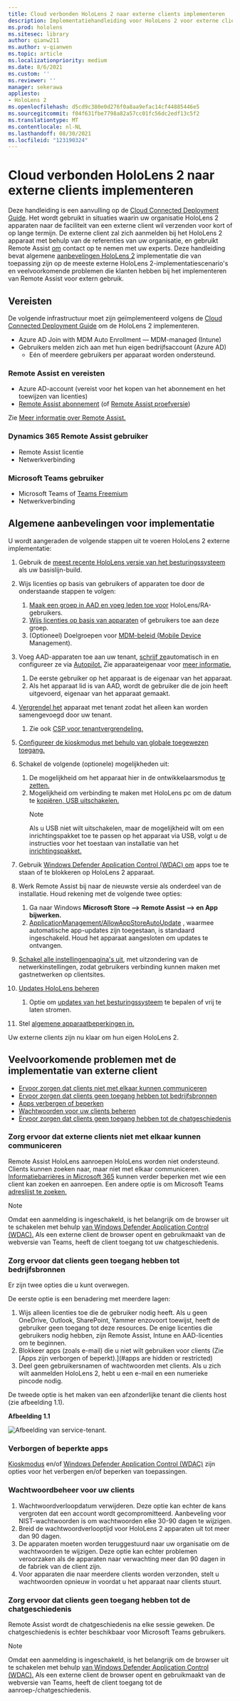 ```yaml
---
title: Cloud verbonden HoloLens 2 naar externe clients implementeren
description: Implementatiehandleiding voor HoloLens 2 voor externe clients (met Hulp op afstand als voorbeeld)
ms.prod: hololens
ms.sitesec: library
author: qianw211
ms.author: v-qianwen
ms.topic: article
ms.localizationpriority: medium
ms.date: 8/6/2021
ms.custom: ''
ms.reviewer: ''
manager: sekerawa
appliesto:
- HoloLens 2
ms.openlocfilehash: d5cd9c380e0d276f0a8aa9efac14cf44885446e5
ms.sourcegitcommit: f04f631fbe7798a82a57cc01fc56dc2edf13c5f2
ms.translationtype: MT
ms.contentlocale: nl-NL
ms.lasthandoff: 08/30/2021
ms.locfileid: "123190324"
---
```

# <a name="deploy-cloud-connected-hololens-2-to-external-clients"></a>Cloud verbonden HoloLens 2 naar externe clients implementeren

Deze handleiding is een aanvulling op de [Cloud Connected Deployment Guide](hololens2-cloud-connected-overview.md). Het wordt gebruikt in situaties waarin uw organisatie HoloLens 2 apparaten naar de faciliteit van een externe client wil verzenden voor kort of op lange termijn. De externe client zal zich aanmelden bij het HoloLens 2 apparaat met behulp van de referenties van uw organisatie, en gebruikt Remote Assist [om](/dynamics365/mixed-reality/remote-assist/ra-overview) contact op te nemen met uw experts. Deze handleiding bevat algemene [aanbevelingen HoloLens 2](#general-deployment-recommendations) implementatie die van toepassing zijn op [](#common-external-client-deployment-concerns) de meeste externe HoloLens 2-implementatiescenario's en veelvoorkomende problemen die klanten hebben bij het implementeren van Remote Assist voor extern gebruik. 

## <a name="prerequisites"></a>Vereisten

De volgende infrastructuur moet zijn geïmplementeerd volgens de [Cloud Connected Deployment Guide](hololens2-cloud-connected-overview.md) om de HoloLens 2 implementeren.

- Azure AD Join with MDM Auto Enrollment — MDM-managed (Intune)
- Gebruikers melden zich aan met hun eigen bedrijfsaccount (Azure AD)
    - Eén of meerdere gebruikers per apparaat worden ondersteund.

### <a name="remote-assist-licensing-and-requirements"></a>Remote Assist en vereisten

- Azure AD-account (vereist voor het kopen van het abonnement en het toewijzen van licenties)
- [Remote Assist abonnement](/dynamics365/mixed-reality/remote-assist/buy-and-deploy-remote-assist) (of [Remote Assist proefversie](/dynamics365/mixed-reality/remote-assist/try-remote-assist))

Zie [Meer informatie over Remote Assist.](/hololens/hololens2-cloud-connected-overview#learn-about-remote-assist)

### <a name="dynamics-365-remote-assist-user"></a>Dynamics 365 Remote Assist gebruiker

- Remote Assist licentie
- Netwerkverbinding

### <a name="microsoft-teams-user"></a>Microsoft Teams gebruiker

- Microsoft Teams of [Teams Freemium](https://products.office.com/microsoft-teams/free)
- Netwerkverbinding

## <a name="general-deployment-recommendations"></a>Algemene aanbevelingen voor implementatie

U wordt aangeraden de volgende stappen uit te voeren HoloLens 2 externe implementatie:

1. Gebruik de [meest recente HoloLens versie van het besturingssysteem](https://aka.ms/hololens2download) als uw basislijn-build.
1. Wijs licenties op basis van gebruikers of apparaten toe door de onderstaande stappen te volgen:
    1. [Maak een groep in AAD en voeg leden toe voor](/azure/active-directory/fundamentals/active-directory-groups-create-azure-portal#create-a-basic-group-and-add-members) HoloLens/RA-gebruikers.
    1. [Wijs licenties op basis van apparaten](/azure/active-directory/enterprise-users/licensing-groups-assign#:~:text=In%20this%20article%201%20Assign%20the%20required%20licenses,3%20Check%20for%20license%20problems%20and%20resolve%20them) of gebruikers toe aan deze groep.
    1. (Optioneel) Doelgroepen voor [MDM-beleid (Mobile Device](hololens-enroll-mdm.md) Management).

1. Voeg AAD-apparaten toe aan uw tenant, [schrijf ze](/hololens/hololens-enroll-mdm#auto-enrollment-in-mdm)automatisch in en configureer ze via [Autopilot.](/hololens/hololens2-autopilot) Zie apparaateigenaar voor [meer informatie.](/hololens/security-adminless-os#device-owner)
    1. De eerste gebruiker op het apparaat is de eigenaar van het apparaat.
    1. Als het apparaat lid is van AAD, wordt de gebruiker die de join heeft uitgevoerd, eigenaar van het apparaat gemaakt.
    
1. [Vergrendel het](/hololens/hololens-release-notes#tenantlockdown-csp-and-autopilot) apparaat met tenant zodat het alleen kan worden samengevoegd door uw tenant.
    1. Zie ook [CSP voor tenantvergrendeling.](/windows/client-management/mdm/tenantlockdown-csp)

1. [Configureer de kioskmodus met behulp van globale toegewezen toegang.](/hololens/hololens-global-assigned-access-kiosk)

1. Schakel de volgende (optionele) mogelijkheden uit:
    1. De mogelijkheid om het apparaat hier in de ontwikkelaarsmodus [te zetten.](/windows/client-management/mdm/policy-csp-applicationmanagement#applicationmanagement-allowdeveloperunlock)
    1. Mogelijkheid om verbinding te maken met HoloLens pc om de datum te [kopiëren, USB uitschakelen.](/windows/client-management/mdm/policy-csp-connectivity#connectivity-allowusbconnection)
       > [!NOTE]
        > Als u USB niet wilt uitschakelen, maar de mogelijkheid wilt om een inrichtingspakket toe te passen op het apparaat via USB, volgt u de instructies voor het toestaan van installatie van het [inrichtingspakket.](/windows/client-management/mdm/policy-csp-security#security-allowaddprovisioningpackage)

1. Gebruik [Windows Defender Application Control (WDAC) om](/hololens/windows-defender-application-control-wdac) apps toe te staan of te blokkeren op HoloLens 2 apparaat.
1. Werk Remote Assist bij naar de nieuwste versie als onderdeel van de installatie. Houd rekening met de volgende twee opties:
    1. Ga naar Windows **Microsoft Store --> Remote Assist --> en App bijwerken.**
    1. [ApplicationManagement/AllowAppStoreAutoUpdate](/windows/client-management/mdm/policy-csp-applicationmanagement#applicationmanagement-allowappstoreautoupdate) , waarmee automatische app-updates zijn toegestaan, is standaard ingeschakeld. Houd het apparaat aangesloten om updates te ontvangen.
1. [Schakel alle instellingenpagina's uit,](/hololens/settings-uri-list) met uitzondering van de netwerkinstellingen, zodat gebruikers verbinding kunnen maken met gastnetwerken op clientsites.
1. [Updates HoloLens beheren](/hololens/hololens-updates)
    1. Optie om [updates van het besturingssysteem](/mem/intune/protect/windows-update-for-business-configure#create-and-assign-update-rings) te bepalen of vrij te laten stromen.
1. Stel [algemene apparaatbeperkingen in.](/hololens/hololens-common-device-restrictions)

Uw externe clients zijn nu klaar om hun eigen HoloLens 2.

## <a name="common-external-client-deployment-concerns"></a>Veelvoorkomende problemen met de implementatie van externe client

- [Ervoor zorgen dat clients niet met elkaar kunnen communiceren](#ensure-that-external-clients-cant-communicate-with-one-another)
- [Ervoor zorgen dat clients geen toegang hebben tot bedrijfsbronnen](#ensure-that-clients-wont-have-access-to-company-resources)
- [Apps verbergen of beperken](#hidden-or-restricted-apps)
- [Wachtwoorden voor uw clients beheren](#password-management-for-your-clients) 
- [Ervoor zorgen dat clients geen toegang hebben tot de chatgeschiedenis](#ensure-that-clients-wont-have-access-to-chat-history)

### <a name="ensure-that-external-clients-cant-communicate-with-one-another"></a>Zorg ervoor dat externe clients niet met elkaar kunnen communiceren

Remote Assist HoloLens aanroepen HoloLens worden niet ondersteund. Clients kunnen zoeken naar, maar niet met elkaar communiceren. [Informatiebarrières in Microsoft 365](/microsoft-365/compliance/information-barriers) kunnen verder beperken met wie een client kan zoeken en aanroepen. Een andere optie is om Microsoft Teams [adreslijst te zoeken.](/MicrosoftTeams/teams-scoped-directory-search)

 > [!NOTE]
> Omdat een aanmelding is ingeschakeld, is het belangrijk om de browser uit te schakelen met behulp [van Windows Defender Application Control (WDAC).](/hololens/windows-defender-application-control-wdac) Als een externe client de browser opent en gebruikmaakt van de webversie van Teams, heeft de client toegang tot uw chatgeschiedenis.

### <a name="ensure-that-clients-wont-have-access-to-company-resources"></a>Zorg ervoor dat clients geen toegang hebben tot bedrijfsbronnen

Er zijn twee opties die u kunt overwegen.

De eerste optie is een benadering met meerdere lagen:

1. Wijs alleen licenties toe die de gebruiker nodig heeft. Als u geen OneDrive, Outlook, SharePoint, Yammer enzovoort toewijst, heeft de gebruiker geen toegang tot deze resources. De enige licenties die gebruikers nodig hebben, zijn Remote Assist, Intune en AAD-licenties om te beginnen.
1. Blokkeer apps (zoals e-mail) die u niet wilt gebruiken voor clients (Zie [Apps zijn verborgen of beperkt).](#apps are hidden or restricted)
1. Deel geen gebruikersnamen of wachtwoorden met clients. Als u zich wilt aanmelden HoloLens 2, hebt u een e-mail en een numerieke pincode nodig.

De tweede optie is het maken van een afzonderlijke tenant die clients host (zie afbeelding 1.1).

**Afbeelding 1.1**

![Afbeelding van service-tenant.](./images/hololens-service-tenant-image.png)

### <a name="hidden-or-restricted-apps"></a>Verborgen of beperkte apps

[Kioskmodus](/hololens/hololens-kiosk) en/of [Windows Defender Application Control (WDAC)](/hololens/windows-efender-application-control-wdac) zijn opties voor het verbergen en/of beperken van toepassingen.

### <a name="password-management-for-your-clients"></a>Wachtwoordbeheer voor uw clients

1. Wachtwoordverloopdatum verwijderen. Deze optie kan echter de kans vergroten dat een account wordt gecompromitteerd. Aanbeveling voor NIST-wachtwoorden is om wachtwoorden elke 30-90 dagen te wijzigen.
1. Breid de wachtwoordverlooptijd voor HoloLens 2 apparaten uit tot meer dan 90 dagen.
1. De apparaten moeten worden teruggestuurd naar uw organisatie om de wachtwoorden te wijzigen. Deze optie kan echter problemen veroorzaken als de apparaten naar verwachting meer dan 90 dagen in de fabriek van de client zijn.  
1. Voor apparaten die naar meerdere clients worden verzonden, stelt u wachtwoorden opnieuw in voordat u het apparaat naar clients stuurt.

### <a name="ensure-that-clients-wont-have-access-to-chat-history"></a>Zorg ervoor dat clients geen toegang hebben tot de chatgeschiedenis

Remote Assist wordt de chatgeschiedenis na elke sessie geweken. De chatgeschiedenis is echter beschikbaar voor Microsoft Teams gebruikers.

> [!NOTE]
> Omdat een aanmelding is ingeschakeld, is het belangrijk om de browser uit te schakelen met behulp [van Windows Defender Application Control (WDAC).](/hololens/windows-defender-application-control-wdac)  Als een externe client de browser opent en gebruikmaakt van de webversie van Teams, heeft de client toegang tot de aanroep-/chatgeschiedenis.
